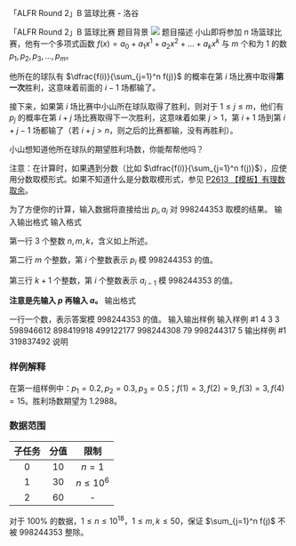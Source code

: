 



「ALFR Round 2」B 篮球比赛 - 洛谷














「ALFR Round 2」B 篮球比赛
题目背景
![](https://nimg.ws.126.net/?url=http%3A%2F%2Fdingyue.ws.126.net%2F2023%2F0820%2F075e9bccj00rzoph900wkd000t200i6p.jpg&thumbnail=660x2147483647&quality=80&type=jpg)
题目描述
小山即将参加 $n$ 场篮球比赛，他有一个多项式函数 $f(x)=a_0+a_1x^1+a_2x^2+\dots+a_kx^k$ 与 $m$ 个和为 $1$ 的数 $p_1,p_2,p_3,\dots,p_m$。

他所在的球队有 $\dfrac{f(i)}{\sum_{j=1}^n f(j)}$ 的概率在第 $i$ 场比赛中取得**第一次**胜利，这意味着前面的 $i-1$ 场都输了。

接下来，如果第 $i$ 场比赛中小山所在球队取得了胜利，则对于 $1\le j\le m$，他们有 $p_j$ 的概率在第 $i+j$ 场比赛取得下一次胜利，这意味着如果 $j\gt1$，第 $i+1$ 场到第 $i+j-1$ 场都输了（若 $i+j>n$，则之后的比赛都输，没有再胜利）。

小山想知道他所在球队的期望胜利场数，你能帮帮他吗？

注意：在计算时，如果遇到分数（比如 $\dfrac{f(i)}{\sum_{j=1}^n f(j)}$），应使用分数取模形式。如果不知道什么是分数取模形式，参见 [P2613 【模板】有理数取余](https://www.luogu.com.cn/problem/P2613)。

为了方便你的计算，输入数据将直接给出 $p_i,a_i$ 对 $998244353$ 取模的结果。
输入输出格式
输入格式

第一行 $3$ 个整数 $n, m, k$，含义如上所述。

第二行 $m$ 个整数，第 $i$ 个整数表示 $p_i$ 模 $998244353$ 的值。

第三行 $k + 1$ 个整数，第 $i$ 个整数表示 $a_{i - 1}$ 模 $998244353$ 的值。

**注意是先输入 $p$ 再输入 $a$。**
输出格式

一行一个数，表示答案模 $998244353$ 的值。
输入输出样例
输入样例 #1
4 3 3
598946612 898419918 499122177
998244308 79 998244317 5
输出样例 #1
319837492
说明
### 样例解释

在第一组样例中：$p_1=0.2,p_2=0.3,p_3=0.5$；$f(1)=3,f(2)=9,f(3)=3,f(4)=15$。胜利场数期望为 $1.2988$。

### 数据范围

| 子任务 | 分值 | 限制 |
| :----------: | :----------: | :----------: |
| $0$ | $10$ | $n=1$ |
| $1$ | $30$ | $n\le10^6$ |
| $2$ | $60$ | - |

对于 $100\%$ 的数据，$1\le n\le 10^{18}$，$1\le m,k \le 50$，保证 $\sum_{j=1}^n f(j)$ 不被 $998244353$ 整除。






